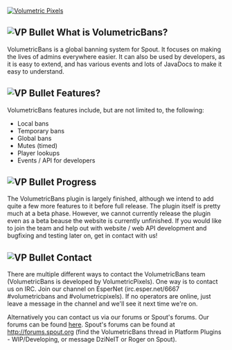 [![Volumetric Pixels][VP Logo]][VP Website]

![VP Bullet] What is VolumetricBans?
-----------------
VolumetricBans is a global banning system for Spout. It focuses on making the lives of admins everywhere easier. It can also be used 
by developers, as it is easy to extend, and has various events and lots of JavaDocs to make it easy to understand.

![VP Bullet] Features?
-----------------
VolumetricBans features include, but are not limited to, the following:
* Local bans
* Temporary bans
* Global bans
* Mutes (timed)
* Player lookups
* Events / API for developers

![VP Bullet] Progress
-----------------
The VolumetricBans plugin is largely finished, although we intend to add quite a few more features to it before full release. The plugin 
itself is pretty much at a beta phase. However, we cannot currently release the plugin even as a beta beause the website is currently 
unfinished. If you would like to join the team and help out with website / web API development and bugfixing and testing later 
on, get in contact with us!

![VP Bullet] Contact
-----------------
There are multiple different ways to contact the VolumetricBans team (VolumetricBans is developed by VolumetricPixels). One way is 
to contact us on IRC. Join our channel on EsperNet (irc.esper.net/6667 #volumetricbans and #volumetricpixels). If no operators are online, 
just leave a message in the channel and we'll see it next time we're on.

Alternatively you can contact us via our forums or Spout's forums. Our forums can be found [here](http://volumetricpixels.com/forums).
Spout's forums can be found at http://forums.spout.org (find the VolumetricBans thread in Platform Plugins - WIP/Developing, or 
message DziNeIT or Roger on Spout).

[VP Logo]: http://www.hawnutor.org/image/zV5pfpD.png
[VP Website]: http://www.volumetricpixels.com/
[VP Bullet]: http://www.hawnutor.org/image/AkwOSAn.png
